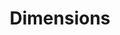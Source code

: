 ---
layout: default
bigquery: https://console.cloud.google.com/bigquery?p=covid-19-dimensions-ai&page=table&d=data&t=publications
contributors: Digital Science, https://www.digital-science.com/
cost: Free for personal, non-commercial use.
description: Dimensions contains more than 100 million publications, ranging from
  articles published in scholarly journals, books and book chapters, to preprints
  and conference proceedings. All publications are contextualized with linked data
  sets, funding, publications, patents, clinical trials, and policy documents. You
  can also view associated categories, funders, institutions, and researcher profiles.
documentation: https://docs.dimensions.ai/bigquery/index.html
last_edit: Mon, 04 Apr 2022 19:04:00 GMT
location: https://www.dimensions.ai/products/free/
maintained_by: Digital Science, https://www.digital-science.com/
schema_fields: '[''authors'', ''original_assignee'', ''arxiv_id'', ''associated_publication_id'',
  ''labels'', ''conference'', ''date_print'', ''mesh_terms'', ''relationships'', ''links'',
  ''citation_string'', ''filing_year'', ''research_org_city_names'', ''license'',
  ''family_members_ids'', ''resulting_publication_ids'', ''date_online'', ''acknowledgements'',
  ''reference_ids'', ''research_org_country_names'', ''start_date'', ''altmetrics'',
  ''associated_grant_ids'', ''jurisdiction'', ''research_org_state_names'', ''categories'',
  ''funder_org_countries'', ''issue'', ''type'', ''end_year'', ''funding_amount'',
  ''name'', ''types'', ''original_title'', ''expiration_year'', ''supporting_grant_ids'',
  ''legal_events'', ''external_ids'', ''pmcid'', ''established'', ''book_series_title'',
  ''funding_gbp'', ''publication_year'', ''brief_title'', ''kind'', ''volume'', ''source_id'',
  ''original_assignee_orgs'', ''associated_publication_pmid'', ''id'', ''doi'', ''linkout'',
  ''organisation_details'', ''category_bra'', ''category_rcdc'', ''repository_name'',
  ''citations_count'', ''funding_aud'', ''family_count'', ''isbn'', ''inventor_names'',
  ''open_access_categories_v2'', ''parent_id'', ''language'', ''email_address'', ''status'',
  ''ipcr'', ''eisbn'', ''metrics'', ''date_modified'', ''editors'', ''clinical_trial_ids'',
  ''aliases'', ''priority_date'', ''interventions'', ''date_inserted'', ''citations'',
  ''cited_by_ids'', ''acronym'', ''embargo_date'', ''research_org_cities'', ''assignee_countries'',
  ''date_imported_gbq'', ''category_uoa'', ''original_abstract'', ''assignee_orgs'',
  ''funding_eur'', ''current_assignee_orgs'', ''pages'', ''granted_date'', ''category_icrp_ct'',
  ''category_hrcs_hc'', ''date'', ''funding_currency'', ''priority_year'', ''wikipedia_url'',
  ''end_date'', ''phase'', ''funding_cad'', ''original_assignee_countries'', ''proceedings_title'',
  ''journal'', ''address'', ''current_assignee'', ''grant_number'', ''funder_org_acronyms'',
  ''funder_org_state_codes'', ''acronyms'', ''abstract'', ''cpc'', ''concepts'', ''researcher_ids'',
  ''conditions'', ''funder_orgs'', ''funding_jpy'', ''filing_date'', ''category_hrcs_rac'',
  ''category_for'', ''research_org_countries'', ''funding_details'', ''title'', ''active_years'',
  ''year'', ''granted_year'', ''publication_date'', ''category_icrp_cso'', ''date_normal'',
  ''funder_org'', ''publisher'', ''registry'', ''current_assignee_countries'', ''created_date'',
  ''research_orgs'', ''book_title'', ''associated_publication_arxiv_id'', ''resulting_publication_doi'',
  ''mesh_headings'', ''pmid'', ''filing_status'', ''subtitles'', ''family_id'', ''application_number'',
  ''expiration_date'', ''start_year'', ''journal_lists'', ''funding_usd'', ''patent_ids'',
  ''funder_countries'', ''repository_url'', ''foa_number'', ''open_access_categories'',
  ''repository_id'', ''investigators'', ''gender'', ''publication_ids'', ''category_sdg'',
  ''research_org_state_codes'', ''funder_org_cities'', ''associated_publication_doi'',
  ''legal_status'', ''category_hra'', ''description'', ''funding_cny'', ''funding_chf'',
  ''funding_nzd'']'
shortname: dimensions
tags:
- scholarly literature
- patents
- funding
- clinical trials
- academic profiles
terms_of_use: 'Use of both the Dimensions COVID-19 dataset and full Dimensions dataset
  are subject to the Dimensions Terms of use: https://www.dimensions.ai/policies-terms-legal '
title: Dimensions
uuid: dcff88bd-fe6b-4fdb-8159-809bf9d7bc1c
---